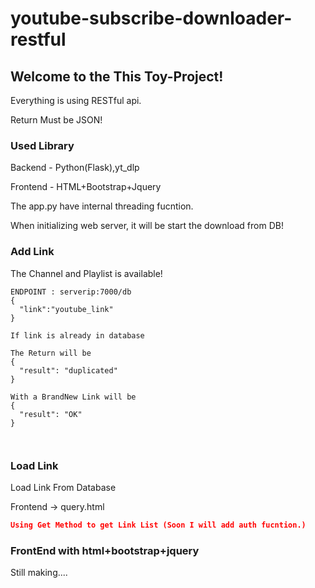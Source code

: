# youtube-subscribe-downloader-restful

## Welcome to the This Toy-Project!

Everything is using RESTful api.

Return Must be JSON!

### Used Library

Backend - Python(Flask),yt_dlp

Frontend - HTML+Bootstrap+Jquery

The app.py have internal threading fucntion.

When initializing web server, it will be start the download from DB!

### Add Link

The Channel and Playlist is available!

```
ENDPOINT : serverip:7000/db
{
  "link":"youtube_link"
}

If link is already in database

The Return will be
{
  "result": "duplicated"
}

With a BrandNew Link will be 
{
  "result": "OK"
}



```

### Load Link

Load Link From Database

Frontend -> query.html

``` json
Using Get Method to get Link List (Soon I will add auth fucntion.)
```



### FrontEnd with html+bootstrap+jquery

Still making....



